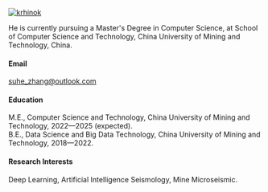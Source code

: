 

[![krhinok](https://img.shields.io/badge/krhinok-github-blue?logo=github)](https://github.com/krhinok/)

He is currently pursuing a Master's Degree in Computer Science, at School of Computer Science and Technology, China University of Mining and Technology, China.

#### Email
suhe_zhang@outlook.com

#### Education
M.E., Computer Science and Technology, China University of Mining and Technology, 2022—2025 (expected).\
B.E., Data Science and Big Data Technology, China University of Mining and Technology, 2018—2022.

#### Research Interests
Deep Learning, Artificial Intelligence Seismology, Mine Microseismic.


